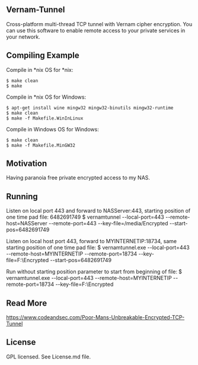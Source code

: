 ## Vernam-Tunnel

Cross-platform multi-thread TCP tunnel with Vernam cipher encryption. You can use this software to enable remote access to your private services in your network.

## Compiling Example

Compile in *nix OS for *nix:
```
$ make clean
$ make

```

Compile in *nix OS for Windows:
```
$ apt-get install wine mingw32 mingw32-binutils mingw32-runtime
$ make clean
$ make -f Makefile.WinInLinux

```

Compile in Windows OS for Windows:
```
$ make clean
$ make -f Makefile.MinGW32

```


## Motivation

Having paranoia free private encrypted access to my NAS.

## Running

Listen on local port 443 and forward to NASServer:443, starting position of one time pad file: 6482691749
$ vernamtunnel --local-port=443 --remote-host=NASServer --remote-port=443 --key-file=/media/Encrypted --start-pos=6482691749

Listen on local host port 443, forward to MYINTERNETIP:18734, same starting position of one time pad file:
$ vernamtunnel.exe --local-port=443 --remote-host=MYINTERNETIP --remote-port=18734 --key-file=F:\Encrypted --start-pos=6482691749

Run without starting position parameter to start from beginning of file:
$ vernamtunnel.exe --local-port=443 --remote-host=MYINTERNETIP --remote-port=18734 --key-file=F:\Encrypted

## Read More

https://www.codeandsec.com/Poor-Mans-Unbreakable-Encrypted-TCP-Tunnel

## License

GPL licensed. See License.md file.
